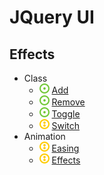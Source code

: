 # JQuery UI
## Effects
- Class
    - ![](../../../../-/1.png) [Add](ui-effect-class-add.html)
    - ![](../../../../-/1.png) [Remove](ui-effect-class-add.html)
    - ![](../../../../-/1.png) [Toggle](ui-effect-class-add.html)
    - ![](../../../../-/2.png) [Switch](ui-effect-class-add.html)
- Animation
    - ![](../../../../-/2.png) [Easing](ui-animation-easing.html)
    - ![](../../../../-/2.png) [Effects](ui-animation-effects.html)